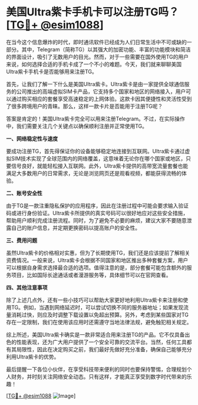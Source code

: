# 美国Ultra紫卡手机卡可以注册TG吗？[[TG💪+ @esim1088](https://t.me/s/esim1088)]

在当今这个信息爆炸的时代，即时通讯软件已经成为人们日常生活中不可或缺的一部分。其中，Telegram（简称TG）以其强大的加密功能、丰富的功能模块和简洁的界面设计，吸引了无数用户的目光。然而，对于一些需要在国外使用TG的用户来说，如何选择合适的手机卡成了一个不小的难题。今天，我们就来聊聊美国Ultra紫卡手机卡是否能够用来注册TG。

首先，让我们了解一下什么是美国Ultra紫卡。Ultra紫卡是由一家提供全球通信服务的公司推出的高端虚拟SIM卡产品，它支持多个国家和地区的网络接入，用户可以通过购买相应的套餐享受高速稳定的上网体验。这款卡因其便捷性和灵活性受到了很多跨境用户的青睐。那么，这样一款卡片是否能用于注册TG呢？

答案是肯定的！美国Ultra紫卡完全可以用来注册Telegram。不过，在实际操作中，我们需要关注几个关键点以确保顺利注册并正常使用TG。

**一、网络稳定性与速度**

要成功注册TG，首先得保证你的设备能够稳定地连接到互联网。Ultra紫卡通过虚拟SIM技术实现了全球范围内的网络覆盖，这意味着无论你在哪个国家或地区，只要信号良好，就能轻松接入互联网。此外，Ultra紫卡提供的高带宽流量套餐也能满足大多数用户的日常需求，无论是浏览网页还是观看视频，都能获得流畅的体验。

**二、账号安全性**

由于TG是一款注重隐私保护的应用程序，因此在注册过程中可能会要求输入验证码或进行身份验证。Ultra紫卡所提供的真实号码可以很好地应对这些安全措施，帮助用户顺利完成注册流程。同时，为了避免不必要的麻烦，建议大家不要随意泄露自己的账户信息，并定期更换密码以提高账户的安全性。

**三、费用问题**

虽然Ultra紫卡的价格相对实惠，但为了长期使用TG，我们还是应该提前了解相关资费情况。一般来说，Ultra紫卡会根据不同国家和地区推出多种套餐方案，用户可以根据自身需求选择最合适的选项。值得注意的是，部分套餐可能包含额外的服务项目，比如国际长途通话或者漫游服务等，具体细节可以在官网查看。

**四、其他注意事项**

除了上述几点外，还有一些小技巧可以帮助大家更好地利用Ultra紫卡来注册和使用TG。例如，当遇到网络延迟时，可以尝试切换不同的服务器地址；如果发现流量消耗过快，则应及时调整下载设置以免超出预算。另外，考虑到某些国家对TG存在一定限制，我们在使用该应用时还需遵守当地法律法规，避免触犯相关规定。

综上所述，美国Ultra紫卡确实是一款非常适合用来注册TG的产品。它不仅具备出色的性能表现，还为广大用户提供了一个安全可靠的交流平台。当然，任何工具都有其局限性，因此在决定购买之前，我们最好先做好充分准备，确保自己能够充分利用Ultra紫卡的优势。

最后提醒一下各位小伙伴，在享受科技带来便利的同时也要保持警惕，合理规划个人财务，并时刻关注网络安全动态。只有这样，才能真正享受到数字时代带来的乐趣！

[[TG💪+ @esim1088](https://t.me/s/esim1088) ![Image](https://i.postimg.cc/4NQfJmqS/Snipaste-2025-05-13-00-14-12.png)]